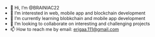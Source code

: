 - 👋 Hi, I’m @BRAINIAC22
- 👀 I’m interested in web, mobile app and blockchain development
- 🌱 I’m currently learning blobkchain and mobile app development
- 💞️ I’m looking to collaborate on interesting and challenging projects
- 📫 How to reach me by email: erigaa.111@gmail.com

<!---
BRAINIAC22/BRAINIAC22 is a ✨ special ✨ repository because its `README.md` (this file) appears on your GitHub profile.
You can click the Preview link to take a look at your changes.
--->
